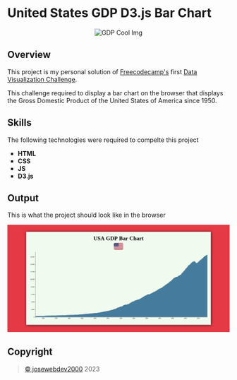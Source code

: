# United States GDP D3.js Bar Chart
<div align="center">
    <img src="https://static.vecteezy.com/system/resources/previews/024/657/850/original/gdp-or-gross-domestic-product-illustration-with-economic-growth-column-and-market-productivity-chart-in-flat-cartoon-hand-drawn-templates-vector.jpg" alt="GDP Cool Img" width="700">
</div>

## Overview

<div>
    <p>This project is my personal solution of <a href="https://www.freecodecamp.org/" target="_blank">Freecodecamp's</a> first <a href="https://www.freecodecamp.org/learn/data-visualization/data-visualization-projects/visualize-data-with-a-bar-chart" target="_blank">Data Visualization Challenge</a>.</p>
    <p>This challenge required to display a bar chart on the browser that displays the Gross Domestic Product of the United States of America since 1950.</p>
</div>

## Skills
<div>
    <p>The following technologies were required to compelte this project</p>
    <ul style="list-style-type: square;">
        <li><b>HTML</b></li>
        <li><b>CSS</b></li>
        <li><b>JS</b></li>
        <li><b>D3.js</b></li>
    </ul>
</div>

## Output
<div>
    <p>This is what the project should look like in the browser</p>
    <img src="output.png" alt="US GDP Bar Chart">
</div>


## Copyright
<div>
    <blockquote>
        <a href="https://github.com/josewebdev2000">&copy; josewebdev2000</a> 2023
    </blockquote>
</div>
